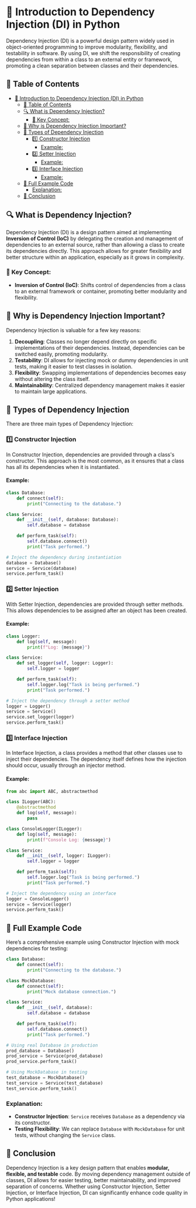# 🌟 Introduction to Dependency Injection (DI) in Python

Dependency Injection (DI) is a powerful design pattern widely used in object-oriented programming to improve modularity, flexibility, and testability in software. By using DI, we shift the responsibility of creating dependencies from within a class to an external entity or framework, promoting a clean separation between classes and their dependencies.

## 📖 Table of Contents

- [🌟 Introduction to Dependency Injection (DI) in Python](#-introduction-to-dependency-injection-di-in-python)
  - [📖 Table of Contents](#-table-of-contents)
  - [🔍 What is Dependency Injection?](#-what-is-dependency-injection)
    - [🔑 Key Concept:](#-key-concept)
  - [🌟 Why is Dependency Injection Important?](#-why-is-dependency-injection-important)
  - [📂 Types of Dependency Injection](#-types-of-dependency-injection)
    - [1️⃣ Constructor Injection](#1️⃣-constructor-injection)
      - [Example:](#example)
    - [2️⃣ Setter Injection](#2️⃣-setter-injection)
      - [Example:](#example-1)
    - [3️⃣ Interface Injection](#3️⃣-interface-injection)
      - [Example:](#example-2)
  - [📝 Full Example Code](#-full-example-code)
    - [Explanation:](#explanation)
  - [🎯 Conclusion](#-conclusion)

## 🔍 What is Dependency Injection?

Dependency Injection (DI) is a design pattern aimed at implementing **Inversion of Control (IoC)** by delegating the creation and management of dependencies to an external source, rather than allowing a class to create its dependencies directly. This approach allows for greater flexibility and better structure within an application, especially as it grows in complexity.

### 🔑 Key Concept:

- **Inversion of Control (IoC)**: Shifts control of dependencies from a class to an external framework or container, promoting better modularity and flexibility.

## 🌟 Why is Dependency Injection Important?

Dependency Injection is valuable for a few key reasons:

1. **Decoupling**: Classes no longer depend directly on specific implementations of their dependencies. Instead, dependencies can be switched easily, promoting modularity.
2. **Testability**: DI allows for injecting mock or dummy dependencies in unit tests, making it easier to test classes in isolation.
3. **Flexibility**: Swapping implementations of dependencies becomes easy without altering the class itself.
4. **Maintainability**: Centralized dependency management makes it easier to maintain large applications.

## 📂 Types of Dependency Injection

There are three main types of Dependency Injection:

### 1️⃣ Constructor Injection

In Constructor Injection, dependencies are provided through a class's constructor. This approach is the most common, as it ensures that a class has all its dependencies when it is instantiated.

#### Example:

```python
class Database:
    def connect(self):
        print("Connecting to the database.")

class Service:
    def __init__(self, database: Database):
        self.database = database

    def perform_task(self):
        self.database.connect()
        print("Task performed.")

# Inject the dependency during instantiation
database = Database()
service = Service(database)
service.perform_task()
```

### 2️⃣ Setter Injection

With Setter Injection, dependencies are provided through setter methods. This allows dependencies to be assigned after an object has been created.

#### Example:

```python
class Logger:
    def log(self, message):
        print(f"Log: {message}")

class Service:
    def set_logger(self, logger: Logger):
        self.logger = logger

    def perform_task(self):
        self.logger.log("Task is being performed.")
        print("Task performed.")

# Inject the dependency through a setter method
logger = Logger()
service = Service()
service.set_logger(logger)
service.perform_task()
```

### 3️⃣ Interface Injection

In Interface Injection, a class provides a method that other classes use to inject their dependencies. The dependency itself defines how the injection should occur, usually through an injector method.

#### Example:

```python
from abc import ABC, abstractmethod

class ILogger(ABC):
    @abstractmethod
    def log(self, message):
        pass

class ConsoleLogger(ILogger):
    def log(self, message):
        print(f"Console Log: {message}")

class Service:
    def __init__(self, logger: ILogger):
        self.logger = logger

    def perform_task(self):
        self.logger.log("Task is being performed.")
        print("Task performed.")

# Inject the dependency using an interface
logger = ConsoleLogger()
service = Service(logger)
service.perform_task()
```

## 📝 Full Example Code

Here’s a comprehensive example using Constructor Injection with mock dependencies for testing:

```python
class Database:
    def connect(self):
        print("Connecting to the database.")

class MockDatabase:
    def connect(self):
        print("Mock database connection.")

class Service:
    def __init__(self, database):
        self.database = database

    def perform_task(self):
        self.database.connect()
        print("Task performed.")

# Using real Database in production
prod_database = Database()
prod_service = Service(prod_database)
prod_service.perform_task()

# Using MockDatabase in testing
test_database = MockDatabase()
test_service = Service(test_database)
test_service.perform_task()
```

### Explanation:

- **Constructor Injection**: `Service` receives `Database` as a dependency via its constructor.
- **Testing Flexibility**: We can replace `Database` with `MockDatabase` for unit tests, without changing the `Service` class.

## 🎯 Conclusion

Dependency Injection is a key design pattern that enables **modular, flexible, and testable** code. By moving dependency management outside of classes, DI allows for easier testing, better maintainability, and improved separation of concerns. Whether using Constructor Injection, Setter Injection, or Interface Injection, DI can significantly enhance code quality in Python applications!